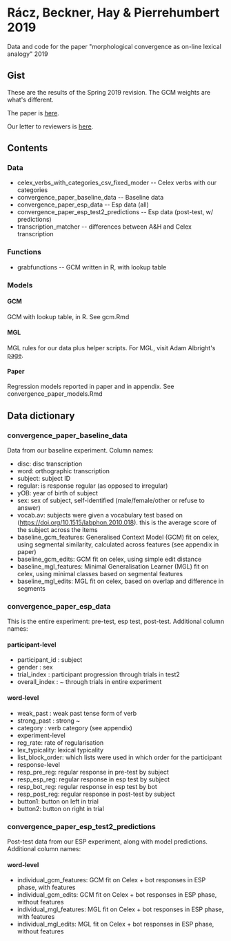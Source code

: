 # Rácz, Beckner, Hay & Pierrehumbert 2019

Data and code for the paper "morphological convergence as on-line lexical analogy" 2019

## Gist

These are the results of the Spring 2019 revision. The GCM weights are what's different.

The paper is [here](https://www.overleaf.com/project/59b9a96f509e650540d6fcc7).

Our letter to reviewers is [here](https://docs.google.com/document/d/1psklCvgpPMUy8ZVMmU4yIOwKEk0sVDtgIpiNRJ-9mZg/edit).

## Contents

### Data

- celex_verbs_with_categories_csv_fixed_moder -- Celex verbs with our categories
- convergence_paper_baseline_data -- Baseline data
- convergence_paper_esp_data -- Esp data (all)
- convergence_paper_esp_test2_predictions -- Esp data (post-test, w/ predictions)
- transcription_matcher -- differences between A&H and Celex transcription

### Functions

- grabfunctions -- GCM written in R, with lookup table

### Models

#### GCM

GCM with lookup table, in R. See gcm.Rmd

#### MGL

MGL rules for our data plus helper scripts. For MGL, visit Adam Albright's [page](http://www.mit.edu/~albright/mgl/).

#### Paper

Regression models reported in paper and in appendix. See convergence_paper_models.Rmd

## Data dictionary

### convergence_paper_baseline_data

Data from our baseline experiment. Column names:

- disc: disc transcription
- word: orthographic transcription
- subject: subject ID
- regular: is response regular (as opposed to irregular)
- yOB: year of birth of subject
- sex: sex of subject, self-identified (male/female/other or refuse to answer)
- vocab.av: subjects were given a vocabulary test based on (https://doi.org/10.1515/labphon.2010.018). this is the average score of the subject across the items
- baseline_gcm_features: Generalised Context Model (GCM) fit on celex, using segmental similarity, calculated across features (see appendix in paper)
- baseline_gcm_edits: GCM fit on celex, using simple edit distance
- baseline_mgl_features: Minimal Generalisation Learner (MGL) fit on celex, using minimal classes based on segmental features
- baseline_mgl_edits: MGL fit on celex, based on overlap and difference in segments

### convergence_paper_esp_data

This is the entire experiment: pre-test, esp test, post-test. Additional column names:

#### participant-level

- participant_id : subject
- gender : sex
- trial_index : participant progression through trials in test2
- overall_index : ~ through trials in entire experiment

#### word-level

- weak_past : weak past tense form of verb
- strong_past : strong ~
- category : verb category (see appendix)
- experiment-level
- reg_rate: rate of regularisation
- lex_typicality: lexical typicality
- list_block_order: which lists were used in which order for the participant
- response-level
- resp_pre_reg: regular response in pre-test by subject
- resp_esp_reg: regular response in esp test by subject
- resp_bot_reg: regular response in esp test by bot
- resp_post_reg: regular response in post-test by subject
- button1: button on left in trial
- button2: button on right in trial

### convergence_paper_esp_test2_predictions

Post-test data from our ESP experiment, along with model predictions. Additional column names:

#### word-level

- individual_gcm_features: GCM fit on Celex + bot responses in ESP phase, with features
- individual_gcm_edits: GCM fit on Celex + bot responses in ESP phase, without features
- individual_mgl_features: MGL fit on Celex + bot responses in ESP phase, with features
- individual_mgl_edits: MGL fit on Celex + bot responses in ESP phase, without features



